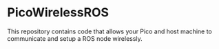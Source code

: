 # PicoWirelessROS
This repository contains code that allows your Pico and host machine to communicate and setup a ROS node wirelessly.
